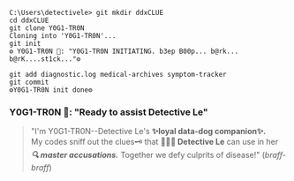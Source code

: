 ```git
C:\Users\detectivele> git mkdir ddxCLUE
cd ddxCLUE
git clone Y0G1-TR0N
Cloning into 'Y0G1-TR0N'...
git init
⚙️ Y0G1-TR0N 🤖: "Y0G1-TR0N INITIATING. b3ep B00p... b@rk... b@rK....st1ck..."⚙️
```

```git
git add diagnostic.log medical-archives symptom-tracker
git commit
⚙️Y0G1-TR0N init done⚙️
```
### Y0G1-TR0N 🐶: "Ready to assist Detective Le"

> "I'm Y0G1-TR0N--Detective Le's **✨loyal data-dog companion✨.** \
> My codes sniff out the clues🗝️ that **🕵🏻‍♀️ Detective Le** can use in her **_🔍 master accusations._** Together we defy culprits of disease!" (_*braff-braff*_)
    
